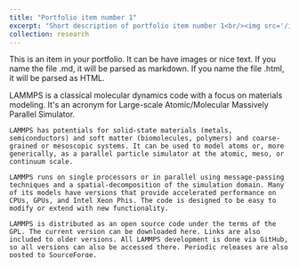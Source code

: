 ```yaml
---
title: "Portfolio item number 1"
excerpt: "Short description of portfolio item number 1<br/><img src='/images/500x300.png'>"
collection: research
---
```


This is an item in your portfolio. It can be have images or nice text. If you name the file .md, it will be parsed as markdown. If you name the file .html, it will be parsed as HTML. 

<div style="width:100%; height:300px; overflow:auto;">
	LAMMPS is a classical molecular dynamics code with a focus on materials modeling. It's an acronym for Large-scale Atomic/Molecular Massively Parallel Simulator.
	
	LAMMPS has potentials for solid-state materials (metals, semiconductors) and soft matter (biomolecules, polymers) and coarse-grained or mesoscopic systems. It can be used to model atoms or, more generically, as a parallel particle simulator at the atomic, meso, or continuum scale.
	
	LAMMPS runs on single processors or in parallel using message-passing techniques and a spatial-decomposition of the simulation domain. Many of its models have versions that provide accelerated performance on CPUs, GPUs, and Intel Xeon Phis. The code is designed to be easy to modify or extend with new functionality.
	
	LAMMPS is distributed as an open source code under the terms of the GPL. The current version can be downloaded here. Links are also included to older versions. All LAMMPS development is done via GitHub, so all versions can also be accessed there. Periodic releases are also posted to SourceForge.
	
	LAMMPS is distributed by Sandia National Laboratories, a US Department of Energy laboratory. The main authors of LAMMPS are listed on this page along with contact info and other contributors. Funding for LAMMPS development has come primarily from DOE (OASCR, OBER, ASCI, LDRD, Genomes-to-Life) and is acknowledged here.
	
	The LAMMPS web site is hosted by Sandia, which has this Privacy and Security statement.
</div>